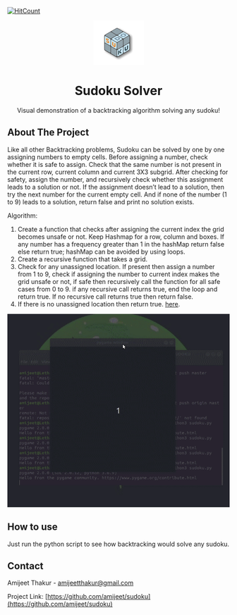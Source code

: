 [![HitCount](http://hits.dwyl.com/amijeet/sudoku.svg)](http://hits.dwyl.com/amijeet/sudoku)
<!-- PROJECT LOGO -->
<p align="center">
  <a href="https://en.wikipedia.org/wiki/Sudoku">
    <img src="images/sudokuLogo.jpg" alt="Logo" width="115" height="100">
  </a>

  <h1 align="center">Sudoku Solver</h1>

  <p align="center">
    Visual demonstration of a backtracking algorithm solving any sudoku!
  </p>
</p>

<!-- ABOUT THE PROJECT -->
## About The Project

Like all other Backtracking problems, Sudoku can be solved by one by one assigning numbers to empty cells. Before assigning a number, check whether it is safe to assign. Check that the same number is not present in the current row, current column and current 3X3 subgrid. After checking for safety, assign the number, and recursively check whether this assignment leads to a solution or not. If the assignment doesn’t lead to a solution, then try the next number for the current empty cell. And if none of the number (1 to 9) leads to a solution, return false and print no solution exists.

Algorithm: 

1. Create a function that checks after assigning the current index the grid becomes unsafe or not. Keep Hashmap for a row, column and boxes. If any number has a frequency greater than 1 in the hashMap return false else return true; hashMap can be avoided by using loops.
2. Create a recursive function that takes a grid.
3. Check for any unassigned location. If present then assign a number from 1 to 9, check if assigning the number to current index makes the grid unsafe or not, if safe then recursively call the function for all safe cases from 0 to 9. if any recursive call returns true, end the loop and return true. If no recursive call returns true then return false.
4. If there is no unassigned location then return true. [here](https://github.com/amijeet/sudoku/blob/master/sudoku.py).

[![Product GIF][product-GIF]](https://en.wikipedia.org/wiki/Pathfinding)

<!-- USAGE EXAMPLES -->
## How to use

Just run the python script to see how backtracking would solve any sudoku.

<!-- CONTACT -->
## Contact

Amijeet Thakur - [amijeetthakur@gmail.com](mailto:amijeetthakur@gmail.com)

Project Link: [https://github.com/amijeet/sudoku](https://github.com/amijeet/sudoku)

<!-- MARKDOWN LINKS & IMAGES -->

[product-GIF]: images/sudokuGIF.gif
